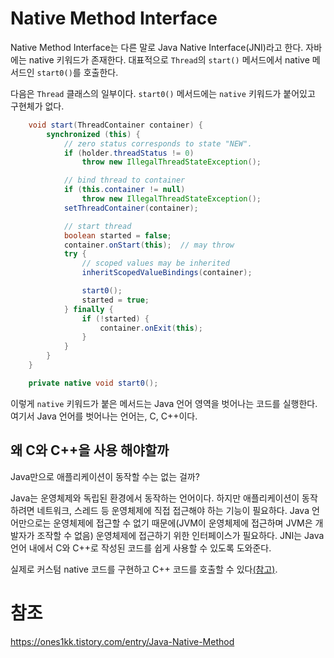# Native Method Interface
Native Method Interface는 다른 말로 Java Native Interface(JNI)라고 한다.
자바에는 native 키워드가 존재한다. 대표적으로 `Thread`의 `start()` 메서드에서
native 메서드인 `start0()`를 호출한다.

다음은 `Thread` 클래스의 일부이다. `start0()` 메서드에는 `native` 키워드가 붙어있고 구현체가 없다.
```java
    void start(ThreadContainer container) {
        synchronized (this) {
            // zero status corresponds to state "NEW".
            if (holder.threadStatus != 0)
                throw new IllegalThreadStateException();

            // bind thread to container
            if (this.container != null)
                throw new IllegalThreadStateException();
            setThreadContainer(container);

            // start thread
            boolean started = false;
            container.onStart(this);  // may throw
            try {
                // scoped values may be inherited
                inheritScopedValueBindings(container);

                start0();
                started = true;
            } finally {
                if (!started) {
                    container.onExit(this);
                }
            }
        }
    }

    private native void start0();
```

이렇게 `native` 키워드가 붙은 메서드는 Java 언어 영역을 벗어나는 코드를 실행한다.
여기서 Java 언어를 벗어나는 언어는, C, C++이다.

## 왜 C와 C++을 사용 해야할까
Java만으로 애플리케이션이 동작할 수는 없는 걸까?

Java는 운영체제와 독립된 환경에서 동작하는 언어이다. 
하지만 애플리케이션이 동작하려면 네트워크, 스레드 등 운영체제에 직접 접근해야 하는 기능이 필요하다.
Java 언어만으로는 운영체제에 접근할 수 없기 때문에(JVM이 운영체제에 접근하며 JVM은 개발자가 조작할 수 없음) 운영체제에 접근하기 위한 인터페이스가 필요하다.
JNI는 Java 언어 내에서 C와 C++로 작성된 코드를 쉽게 사용할 수 있도록 도와준다.

실제로 커스텀 native 코드를 구현하고 C++ 코드를 호출할 수 있다[(참고)](https://ones1kk.tistory.com/entry/Java-Native-Method).

# 참조
https://ones1kk.tistory.com/entry/Java-Native-Method